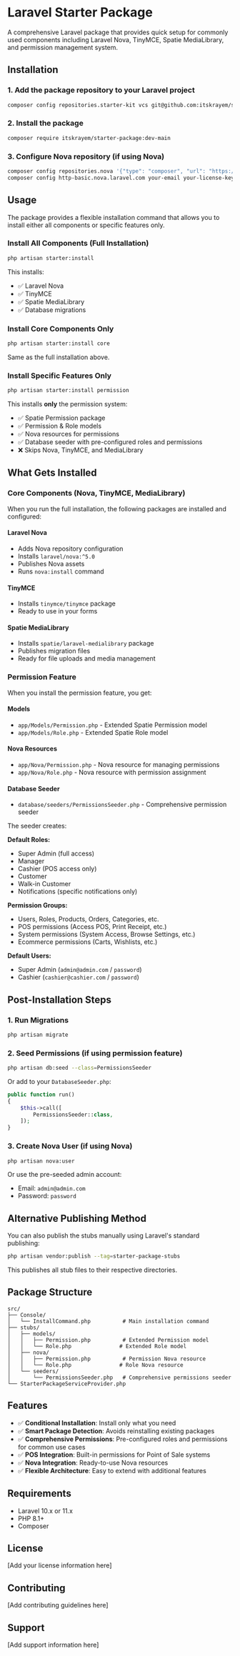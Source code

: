 # Laravel Starter Package

A comprehensive Laravel package that provides quick setup for commonly used components including Laravel Nova, TinyMCE, Spatie MediaLibrary, and permission management system.

## Installation

### 1. Add the package repository to your Laravel project

```bash
composer config repositories.starter-kit vcs git@github.com:itskrayem/starter-package.git
```

### 2. Install the package

```bash
composer require itskrayem/starter-package:dev-main
```

### 3. Configure Nova repository (if using Nova)

```bash
composer config repositories.nova '{"type": "composer", "url": "https://nova.laravel.com"}'
composer config http-basic.nova.laravel.com your-email your-license-key
```

## Usage

The package provides a flexible installation command that allows you to install either all components or specific features only.

### Install All Components (Full Installation)

```bash
php artisan starter:install
```

This installs:
- ✅ Laravel Nova
- ✅ TinyMCE
- ✅ Spatie MediaLibrary
- ✅ Database migrations

### Install Core Components Only

```bash
php artisan starter:install core
```

Same as the full installation above.

### Install Specific Features Only

```bash
php artisan starter:install permission
```

This installs **only** the permission system:
- ✅ Spatie Permission package
- ✅ Permission & Role models
- ✅ Nova resources for permissions
- ✅ Database seeder with pre-configured roles and permissions
- ❌ Skips Nova, TinyMCE, and MediaLibrary


## What Gets Installed

### Core Components (Nova, TinyMCE, MediaLibrary)

When you run the full installation, the following packages are installed and configured:

#### Laravel Nova
- Adds Nova repository configuration
- Installs `laravel/nova:^5.0`
- Publishes Nova assets
- Runs `nova:install` command

#### TinyMCE
- Installs `tinymce/tinymce` package
- Ready to use in your forms

#### Spatie MediaLibrary
- Installs `spatie/laravel-medialibrary` package
- Publishes migration files
- Ready for file uploads and media management

### Permission Feature

When you install the permission feature, you get:

#### Models
- `app/Models/Permission.php` - Extended Spatie Permission model
- `app/Models/Role.php` - Extended Spatie Role model

#### Nova Resources
- `app/Nova/Permission.php` - Nova resource for managing permissions
- `app/Nova/Role.php` - Nova resource with permission assignment

#### Database Seeder
- `database/seeders/PermissionsSeeder.php` - Comprehensive permission seeder

The seeder creates:

**Default Roles:**
- Super Admin (full access)
- Manager
- Cashier (POS access only)
- Customer
- Walk-in Customer
- Notifications (specific notifications only)

**Permission Groups:**
- Users, Roles, Products, Orders, Categories, etc.
- POS permissions (Access POS, Print Receipt, etc.)
- System permissions (System Access, Browse Settings, etc.)
- Ecommerce permissions (Carts, Wishlists, etc.)

**Default Users:**
- Super Admin (`admin@admin.com` / `password`)
- Cashier (`cashier@cashier.com` / `password`)

## Post-Installation Steps

### 1. Run Migrations

```bash
php artisan migrate
```

### 2. Seed Permissions (if using permission feature)

```bash
php artisan db:seed --class=PermissionsSeeder
```

Or add to your `DatabaseSeeder.php`:

```php
public function run()
{
    $this->call([
        PermissionsSeeder::class,
    ]);
}
```

### 3. Create Nova User (if using Nova)

```bash
php artisan nova:user
```

Or use the pre-seeded admin account:
- Email: `admin@admin.com`
- Password: `password`

## Alternative Publishing Method

You can also publish the stubs manually using Laravel's standard publishing:

```bash
php artisan vendor:publish --tag=starter-package-stubs
```

This publishes all stub files to their respective directories.

## Package Structure

```
src/
├── Console/
│   └── InstallCommand.php          # Main installation command
├── stubs/
│   ├── models/
│   │   ├── Permission.php          # Extended Permission model
│   │   └── Role.php               # Extended Role model
│   ├── nova/
│   │   ├── Permission.php          # Permission Nova resource
│   │   └── Role.php               # Role Nova resource
│   └── seeders/
│       └── PermissionsSeeder.php   # Comprehensive permissions seeder
└── StarterPackageServiceProvider.php
```

## Features

- ✅ **Conditional Installation**: Install only what you need
- ✅ **Smart Package Detection**: Avoids reinstalling existing packages
- ✅ **Comprehensive Permissions**: Pre-configured roles and permissions for common use cases
- ✅ **POS Integration**: Built-in permissions for Point of Sale systems
- ✅ **Nova Integration**: Ready-to-use Nova resources
- ✅ **Flexible Architecture**: Easy to extend with additional features

## Requirements

- Laravel 10.x or 11.x
- PHP 8.1+
- Composer

## License

[Add your license information here]

## Contributing

[Add contributing guidelines here]

## Support

[Add support information here]
